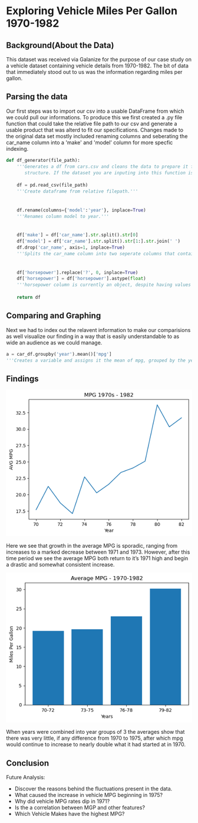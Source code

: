 # Exploring Vehicle Miles Per Gallon 1970-1982

## Background(About the Data)
This dataset was received via Galanize for the purpose of our case study on a vehicle dataset containing vehicle details from 1970-1982.  The bit of data that immediately stood out to us was the information regarding miles per gallon.

## Parsing the data

Our first steps was to import our csv into a usable DataFrame from which we could pull our informations. To produce this we first created a .py file function that could take the relative file path to our csv and generate a usable product that was alterd to fit our specifications. Changes made to the original data set mostly included renaming columns and seberating the car_name column into a 'make' and 'model' column for more specfic indexing.

```python
def df_generator(file_path):
    '''Generates a df from cars.csv and cleans the data to prepare it for further examination. This function assumes that the dataset you are using is an updated version of cars.csv and has the same original
       structure. If the dataset you are inputing into this function is not an updated version of cars.csv it will not work as intended.'''

    df = pd.read_csv(file_path)
    '''Create dataframe from relative filepath.'''


    df.rename(columns={'model':'year'}, inplace=True)
    '''Renames column model to year.'''


    df['make'] = df['car_name'].str.split().str[0]
    df['model'] = df['car_name'].str.split().str[1:].str.join(' ')
    df.drop('car_name', axis=1, inplace=True)
    '''Splits the car_name column into two seperate columns that contain the make and model derived from the original column, car_name is the dropped.'''


    df['horsepower'].replace('?', 0, inplace=True)
    df['horsepower'] = df['horsepower'].astype(float)
    '''horsepower column is currently an object, despite having values that need to be agregated for later statistics. Replaces all ? str type objects with 0s and casts the column to type float.'''

    return df
```

## Comparing and Graphing

Next we had to index out the relavent information to make our comparisions as well visualize our finding in a way that is easily understandable to as wide an audience as we could manage.

```python
a = car_df.groupby('year').mean()['mpg']
'''Creates a variable and assigns it the mean of mpg, grouped by the year column.''' 
```

## Findings

![AVG_year_line](images/output.png)

Here we see that growth in the average MPG is sporadic, ranging from increases to a marked decrease between 1971 and 1973. However, after this time period we see the average MPG both return to it’s 1971 high and begin a drastic and somewhat consistent increase.

![bar_graph](images/bar.png)

When years were combined into year groups of 3 the averages show that there was very little, if any difference from 1970 to 1975, after which mpg would continue to increase to nearly double what it had started at in 1970.

## Conclusion

Future Analysis:
* Discover the reasons behind the fluctuations present in the data.
* What caused the increase in vehicle MPG beginning in 1975?
* Why did vehicle MPG rates dip in 1971?
* Is the a correlation between MGP and other features?
* Which Vehicle Makes have the highest MPG?
